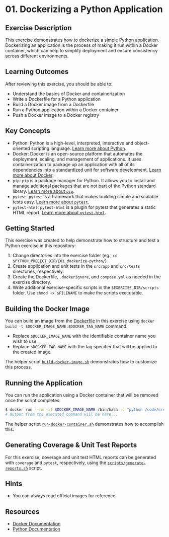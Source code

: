 # 01. Dockerizing a Python Application

## Exercise Description

This exercise demonstrates how to dockerize a simple Python application. Dockerizing an application is the process of making it run within a Docker container, which can help to simplify deployment and ensure consistency across different environments.

## Learning Outcomes

After reviewing this exercise, you should be able to:

- Understand the basics of Docker and containerization
- Write a Dockerfile for a Python application
- Build a Docker image from a Dockerfile
- Run a Python application within a Docker container
- Push a Docker image to a Docker registry

## Key Concepts

- Python: Python is a high-level, interpreted, interactive and object-oriented scripting language. [Learn more about Python](https://www.python.org/doc/essays/blurb/).
- Docker: Docker is an open-source platform that automates the deployment, scaling, and management of applications. It uses containerization to package up an application with all of its dependencies into a standardized unit for software development. [Learn more about Docker](https://www.docker.com/resources/what-container/).
- `pip`: `pip` is a package manager for Python. It allows you to install and manage additional packages that are not part of the Python standard library. [Learn more about `pip`](https://pip.pypa.io/en/stable/).
- `pytest`: `pytest` is a framework that makes building simple and scalable tests easy. [Learn more about `pytest`](https://docs.pytest.org/en/latest/).
- `pytest-html`: `pytest-html` is a plugin for pytest that generates a static HTML report. [Learn more about `pytest-html`](https://pytest-html.readthedocs.io/en/latest/).

## Getting Started

This exercise was created to help demonstrate how to structure and test a Python exercise in this repository:

1. Change directories into the exercise folder (eg., `cd $PYTHON_PROJECT_DIR/E01_dockerize-python/`).
2. Create application and unit tests in the `src/app` and `src/tests` directories, respectively.
3. Create the Dockerfile, `.dockerignore`, and `compose.yml` as needed in the exercise directory.
4. Write additional exercise-specific scripts in the `$EXERCISE_DIR/scripts` folder. Use `chmod +x $FILENAME` to make the scripts executable.

## Building the Docker Image

You can build an image from the [Dockerfile](./Dockerfile) in this exercise using `docker build -t $DOCKER_IMAGE_NAME:$DOCKER_TAG_NAME` command.

- Replace `$DOCKER_IMAGE_NAME` with the identifiable container name you wish to use.
- Replace `$DOCKER_TAG_NAME` with the tag specifier that will be applied to the created image.

The helper script [`build-docker-image.sh`](./scripts/build-docker-image.sh) demonstrates how to customize this process.

## Running the Application

You can run the application using a Docker container that will be removed once the script completes:

```bash
$ docker run --rm -it $DOCKER_IMAGE_NAME /bin/bash -c "python /code/src/app/__init__.py"
# Output from the executed command will be here...
```

The helper script [`run-docker-container.sh`](./scripts/run-docker-container.sh) demonstrates how to accomplish this.

## Generating Coverage & Unit Test Reports

For this exercise, coverage and unit test HTML reports can be generated with `coverage` and `pytest`, respectively, using the [`scripts/generate-reports.sh`](./scripts/generate-reports.sh) script.

## Hints

- You can always read official images for reference.

## Resources

- [Docker Documentation](https://docs.docker.com/)
- [Python Documentation](https://docs.python.org/3/)
